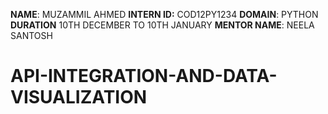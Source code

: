 **NAME**: MUZAMMIL AHMED
**INTERN ID:** COD12PY1234
**DOMAIN**: PYTHON
**DURATION** 10TH DECEMBER TO 10TH JANUARY
**MENTOR NAME**: NEELA SANTOSH
# API-INTEGRATION-AND-DATA-VISUALIZATION
